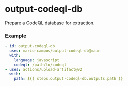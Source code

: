 # output-codeql-db

Prepare a CodeQL database for extraction.

### Example

```yaml
- id: output-codeql-db
  uses: mario-campos/output-codeql-db@main
  with:
    language: javascript
    codeql: /path/to/codeql
- uses: actions/upload-artifact@v2
  with:
    path: ${{ steps.output-codeql-db.outputs.path }}
```
